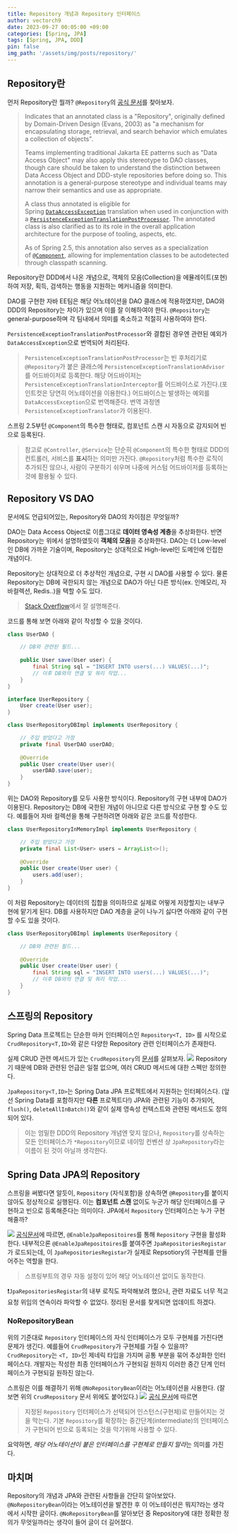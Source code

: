 ```yaml
---
title: Repository 개념과 Repository 인터페이스
author: vectorch9
date: 2023-09-27 00:05:00 +09:00
categories: [Spring, JPA]
tags: [Spring, JPA, DDD]
pin: false
img_path: '/assets/img/posts/repository/'
---
```

## Repository란

먼저 Repository란 뭘까? `@Repository`의 [공식 문서](https://docs.spring.io/spring-framework/docs/current/javadoc-api/org/springframework/stereotype/Repository.html)를 찾아보자.

> Indicates that an annotated class is a "Repository", originally defined by Domain-Driven Design (Evans, 2003) as "a mechanism for encapsulating storage, retrieval, and search behavior which emulates a collection of objects".
> 
> Teams implementing traditional Jakarta EE patterns such as "Data Access Object" may also apply this stereotype to DAO classes, though care should be taken to understand the distinction between Data Access Object and DDD-style repositories before doing so. This annotation is a general-purpose stereotype and individual teams may narrow their semantics and use as appropriate.
> 
> A class thus annotated is eligible for Spring [`DataAccessException`](https://docs.spring.io/spring-framework/docs/current/javadoc-api/org/springframework/dao/DataAccessException.html "class in org.springframework.dao") translation when used in conjunction with a [`PersistenceExceptionTranslationPostProcessor`](https://docs.spring.io/spring-framework/docs/current/javadoc-api/org/springframework/dao/annotation/PersistenceExceptionTranslationPostProcessor.html "class in org.springframework.dao.annotation"). The annotated class is also clarified as to its role in the overall application architecture for the purpose of tooling, aspects, etc.
> 
> As of Spring 2.5, this annotation also serves as a specialization of [`@Component`](https://docs.spring.io/spring-framework/docs/current/javadoc-api/org/springframework/stereotype/Component.html "annotation interface in org.springframework.stereotype"), allowing for implementation classes to be autodetected through classpath scanning.

Repository란 DDD에서 나온 개념으로, 객체의 모음(Collection)을 에뮬레이트(포현)하여 저장, 획득, 검색하는 행동을 지원하는 메커니즘을 의미한다.

DAO를 구현한 자바 EE팀은 해당 어노테이션을 DAO 클래스에 적용하였지만, DAO와 DDD의 Repository는 차이가 있으며 이를 잘 이해하여야 한다. `@Repository`는 general-purpose하며 각 팀내에서 의미를 축소하고 적절히 사용하여야 한다.

`PersistenceExceptionTranslationPostProcessor`와 결합된 경우엔 관련된 예외가 `DataAccessException`으로 번역되어 처리된다.

> `PersistenceExceptionTranslationPostProcessor`는 빈 후처리기로 `@Repository`가 붙은 클래스에 `PersistenceExceptionTranslationAdvisor`를 어드바이저로 등록한다. 해당 어드바이저는 `PersistenceExceptionTranslationInterceptor`를 어드바이스로 가진다.(포인트컷은 당연히 어노테이션을 이용한다.) 어드바이스는 발생하는 예외를 `DataAccessException`으로 번역해준다. 번역 과정엔 `PersistenceExceptionTranslator`가 이용된다.

스프링 2.5부턴 `@Component`의 특수한 형태로, 컴포넌트 스캔 시 자동으로 감지되어 빈으로 등록된다.

> 참고로 `@Controller`, `@Service`는 단순히 `@Component`의 특수한 형태로 DDD의 컨트롤러, 서비스를 **표시**하는 의미만 가진다. `@Repository`처럼 특수한 로직이 추가되진 않으나, 사람이 구분하기 쉬우며 나중에 커스텀 어드바이저를 등록하는 것에 활용될 수 있다.

## Repository VS DAO
문서에도 언급되어있는, Repository와 DAO의 차이점은 무엇일까?

DAO는 Data Access Object로 이름그대로 **데이터 영속성 계층**을 추상화한다. 반면 Repository는 위에서 설명하였듯이 **객체의 모음**을 추상화한다. DAO는 더 Low-level인 DB에 가까운 기술이며, Repository는 상대적으로 High-level인 도메인에 인접한 개념이다.

Repository는 상대적으로 더 추상적인 개념으로, 구현 시 DAO를 사용할 수 있다. 물론 Repository는 DB에 국한되지 않는 개념으로 DAO가 아닌 다른 방식(ex. 인메모리, 자바컬렉션, Redis..)을 택할 수도 있다.

> [Stack Overflow](https://stackoverflow.com/questions/8550124/what-is-the-difference-between-dao-and-repository-patterns)에서 잘 설명해준다.

코드를 통해 보면 아래와 같이 작성할 수 있을 것이다.

```java
class UserDAO {

	// DB와 관련된 필드...
	
	public User save(User user) {
		final String sql = "INSERT INTO users(...) VALUES(...)";
		// 이후 DB와의 연결 및 쿼리 작업...
	}
}

interface UserRepository {
	User create(User user);
}

class UserRepositoryDBImpl implements UserRepository {

	// 주입 받았다고 가정
	private final UserDAO userDAO;
	
	@Override
	public User create(User user){
		userDAO.save(user);
	}
}
```

위는 DAO와 Repository를 모두 사용한 방식이다. Repository의 구현 내부에 DAO가 이용된다. Repository는 DB에 국한된 개념이 아니므로 다른 방식으로 구현 할 수도 있다. 예를들어 자바 컬렉션을 통해 구현하려면 아래와 같은 코드를 작성한다.

```java
class UserRepositoryInMemoryImpl implements UserRepository {

	// 주입 받았다고 가정
	private final List<User> users = ArrayList<>();
	
	@Override
	public User create(User user) {
		users.add(user);
	}
}
```

이 처럼 Repository는 데이터의 집합을 의미하므로 실제로 어떻게 저장할지는 내부구현에 맡기게 된다. DB를 사용하지만 DAO 계층을 굳이 나누기 싫다면 아래와 같이 구현할 수도 있을 것이다.

```java
class UserRepositoryDBImpl implements UserRepository {

	// DB와 관련된 필드...
	
	@Override
	public User create(User user) {
		final String sql = "INSERT INTO users(...) VALUES(...)";
		// 이후 DB와의 연결 및 쿼리 작업...
	}
}
```

## 스프링의 Repository
Spring Data 프로젝트는 단순한 마커 인터페이스인 `Repository<T, ID>` 를 시작으로 `CrudRepository<T,ID>`와 같은 다양한 Repository 관련 인터페이스가 존재한다.

실제 CRUD 관련 메서드가 있는 `CrudRepository`의 [문서](https://docs.spring.io/spring-data/commons/docs/current/api/org/springframework/data/repository/CrudRepository.html)를 살펴보자.
![](1.png)
Repository기 때문에 DB와 관련된 언급은 일절 없으며, 여러 CRUD 메서드에 대한 스펙만 정의한다.

`JpaRepository<T,ID>`는 Spring Data JPA 프로젝트에서 지원하는 인터페이스다. (앞선 Spring Data를 포함하지만 **다른** 프로젝트다!) JPA와 관련된 기능이 추가되어, `flush()`, `deleteAllInBatch()`와 같이 실제 영속성 컨텍스트와 관련된 메서드도 정의되어 있다. 

> 이는 엄밀한 DDD의 Repository 개념엔 맞지 않으나, `Repository`를 상속하는 모든 인터페이스가 `*Repository`이므로 네이밍 컨벤션 상 `JpaRepository`라는 이름이 된 것이 아닐까 생각한다.

## Spring Data JPA의 Repository
스프링을 써봤다면 알듯이, `Repository` (자식포함)을 상속하면 `@Repository`를 붙이지 않아도 정상적으로 실행된다. 이는 **컴포넌트 스캔** 없이도 누군가 해당 인터페이스를 구현하고 빈으로 등록해준다는 의미이다. JPA에서 `Repository` 인터페이스는 누가 구현해줄까?

![](2.png)
[공식문서](https://docs.spring.io/spring-data/jpa/docs/current/reference/html/#repositories.create-instances)에 따르면, `@EnableJpaRepositoires`를 통해 `Repository` 구현을 활성화한다.
내부적으론 `@EnableJpaRepositoires`를 붙여주면 `JpaRepositoriesRegistar`가 로드되는데, 이 `JpaRepositoriesRegistar`가 실제로 Repsotiory의 구현체를 만들어주는 역할을 한다.

> 스프링부트의 경우 자동 설정이 있어 해당 어노테이션 없이도 동작한다.

❗`JpaRepositoriesRegistar`의 내부 로직도 파악해보려 했으나, 관련 자료도 너무 적고 요청 위임의 연속이라 파악할 수 없었다. 정리된 문서를 찾게되면 업데이트 하겠다.

### NoRepositoryBean
위의 기준대로 `Repository` 인터페이스의 자식 인터페이스가 모두 구현체를 가진다면 문제가 생긴다. 예를들어 `CrudRepository`가 구현체를 가질 수 있을까? `CrudRepository`는 `<T, ID>`인 제네릭 타입을 가지며 공통 부분을 묶어 추상화한 인터페이스다. 개발자는 작성한 최종 인터페이스가 구현되길 원하지 이러한 중간 단계 인터페이스가 구현되길 원하진 않는다.

스프링은 이를 해결하기 위해 `@NoRepositoryBean`이라는 어노테이션을 사용한다. (잘보면 위의 `CrudRepository` 문서 위에도 붙어있다.)
![](3.png)
[공식 문서](https://docs.spring.io/spring-data/commons/docs/current/api/org/springframework/data/repository/NoRepositoryBean.html)에 따르면

> 지정된 `Repository` 인터페이스가 선택되어 인스턴스(구현체)로 만들어지는 것을 막는다.
> 기본 `Repository`를 확장하는 중간단계(intermediate)의 인터페이스가 구현되어 빈으로 등록되는 것을 막기위해 사용할 수 있다.

요약하면, *해당 어노테이션이 붙은 인터페이스를 구현체로 만들지 말라*는 의미를 가진다.

## 마치며
Repository의 개념과 JPA와 관련된 사항들을 간단히 알아보았다. `@NoRepositoryBean`이라는 어노테이션을 발견한 후 이 어노테이션은 뭐지?라는 생각에서 시작한 글이다. `@NoRepositoryBean`를 알아보던 중 Repository에 대한 정확한 정의가 무엇일까라는 생각이 들어 글이 더 길어졌다.
